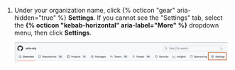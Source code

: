 1. Under your organization name, click {% octicon "gear" aria-hidden="true" %} **Settings**. If you cannot see the "Settings" tab, select the **{% octicon "kebab-horizontal" aria-label="More" %}** dropdown menu, then click **Settings**.

   ![Screenshot of the horizontal navigation bar for an organization. The "Settings" tab is outlined in dark orange.](/assets/images/help/organizations/organization-settings-tab.png)
